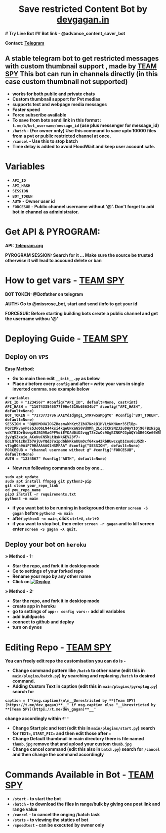 <h1 align="center">
  <b>Save restricted Content Bot by <a href="https://devgagan.in"> devgagan.in </a>
</h1> 
# Try Live Bot
  ## Bot link -  @advance_content_saver_bot
    
Contact: [Telegram](https://t.me/dev_gagan)

## A stable telegram bot to get restricted messages with custom thumbnail support , made by [TEAM SPY](https://t.me/dev_gagan) This bot can run in channels directly (in this case custom thumbnail not supported)

- works for both public and private chats
- Custom thumbnail support for Pvt medias
- supports text and webpage media messages
- Faster speed
- Force subscribe available
- To save from bots send link in this format : `t.me/b/bot_username/message_id` (use plus messenger for message_id)
- `/batch` - (For owner only) Use this command to save upto 10000 files from a pvt or public restricted channel at once.
- `/cancel` -  Use this to stop batch
- Time delay is added to avoid FloodWait and keep user account safe. 
  
# Variables

- `API_ID`
- `API_HASH`
- `SESSION`
- `BOT_TOKEN` 
- `AUTH` - Owner user id
- `FORCESUB` - Public channel username without '@'. Don't forget to add bot in channel as administrator. 

# Get API & PYROGRAM:
 
API: [Telegram.org](https://my.telegram.org/auth)

PYROGRAM SESSION: Search for it ... Make sure the source be trusted otherwise it will lead to accound delete or ban

# How to get vars - [TEAM SPY](https://t.me/dev_gagan)

BOT TOKEN: @Botfather on telegram

AUTH: Go to @missrose_bot, start and send /info to get your id

FORCESUB: Before starting building bots create a public channel and get the username withou '@'

# Deploying Guide - [TEAM SPY](https://t.me/dev_gagan)

## Deploy on `VPS`

Easy Method:

- Go to main then edit ```__init__.py``` as below
- Place `#` before every `config` and after `=` write your vars in single inverted comma. see example below

```
# variables
API_ID = "1234567" #config("API_ID", default=None, cast=int)
API_HASH = "1167433546577f90e4519b65634b7" #config("API_HASH", default=None)
BOT_TOKEN = "7173773796:AAEYdIdgUg1_SYR7wSaMpgY0" #config("BOT_TOKEN", default=None)
SESSION = "BQHDMOUAIOGZHesmwkhKztZ1bU7NokB1HVLtNKHAnr35ElBp-FQ7IPkvayF0s5JoOGLN44ksi4kqeUNxnG56Vd8Mh_2Lo3ICHSN2J2u0WyYIOj96FBxN2gq_iekABQkL-vdXTB1DrOswqzBJBG9RaGPFVoiEYDAd0iD2vqgT3x2wOz98gBZNKPCGpWQYbGR6GKe66W5SRZRlLWJaEDQcTEIxNF48nIEGW7cwK2AG3eR4-iyVg5Zxaje_ACeNuCN5kLtQsNkGEV23f7-EdLQTG1zKnZ57AjUvYQdJ7o1pdGhkKknUUmOcfG4xn42RbHUwccqD1CmsGLU5Zh-vTbgBGh9AiP79HAAAAAGlHSMFAA" #config("SESSION", default=None)
FORCESUB = "channel username without @" #config("FORCESUB", default=None)
AUTH = "1234567" #config("AUTH", default=None)

```
- Now run following commands one by one...

```
sudo apt update
sudo apt install ffmpeg git python3-pip
git clone your_repo_link
cd you_repo_name
pip3 install -r requirements.txt
python3 -m main
```

- if you want bot to be running in background then enter `screen -S gagan` before `python3 -m main` 
- after `python3 -m main`, click `ctrl+A`, `ctrl+D`
- if you want to stop bot, then enter `screen -r gagan` and to kill screen enter `screen -S gagan -X quit`.


## Deploy your bot on `heroku`

» Method - 1:
- Star the repo, and fork it in desktop mode
- Go to settings of your forked repo
- Rename your repo by any other name
- Click on  [![Deploy](https://www.herokucdn.com/deploy/button.svg)](https://heroku.com/deploy)
 
» Method - 2:
- Star the repo, and fork it in desktop mode
- create app in heroku
- go to settings of ```app›› config vars››``` add all variables
- add buildpacks
- connect to github and deploy
- turn on dynos

# Editing Repo - [TEAM SPY](https://t.me/dev_gagan)

You can freely edit repo the customisation you can do is -
- Change command pattern like `/batch` to other name (edit this in ```main/plugins/batch.py```) by searching and replacing `/batch` to desired command.
- Adding Custom Text in caption (edit this in ```main/plugins/pyroplug.py```) search for 
```
caption = f"{msg.caption}\n\n__Unrestricted by **[Team SPY](https://t.me/dev_gagan)**__" if msg.caption else "__Unrestricted by **[Team SPY](https://t.me/dev_gagan)**__"
``` 
change accordingly within ```f""```

- Change Start pic and text (edit this in ```main/plugins/start.py```) search for ```TEXT=```, ```START_PIC=``` and then edit those after ```=```
- Change Default thumbnail in main directory there is file named ```thumb.jpg``` remove that and upload your custom ```thumb.jpg```
- Change cancel command (edit this also in ```batch.py```) search for ```/cancel``` and then change the command accordingly

# Commands Available in Bot - [TEAM SPY](https://t.me/dev_gagan)

- ```/start``` - to start the bot
- ```/batch``` - to download the files in range/bulk by giving one post link and range value
- ```/cancel``` - to cancel the onging /batch task
- ```/stats``` - to viewing the statics of bot
- ```/speedtest``` - can be executed by owner only 

